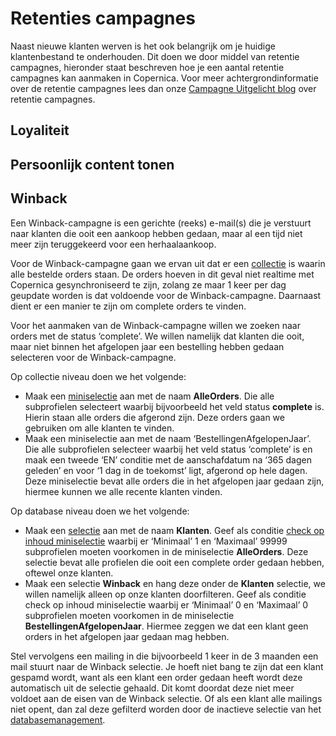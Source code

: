 # Retenties campagnes
Naast nieuwe klanten werven is het ook belangrijk om je huidige klantenbestand te onderhouden. Dit doen we door middel van retentie campagnes, hieronder staat beschreven hoe je een aantal retentie campagnes kan aanmaken in Copernica. Voor meer achtergrondinformatie over de retentie campagnes lees dan onze [Campagne Uitgelicht blog](https://www.copernica.com/nl/blog/post/campagne-uitgelicht-editie-4-retentiecampagnes) over retentie campagnes. 


## Loyaliteit


## Persoonlijk content tonen


## Winback
Een Winback-campagne is een gerichte (reeks) e-mail(s) die je verstuurt naar klanten die ooit een aankoop hebben gedaan, maar al een tijd niet meer zijn teruggekeerd voor een herhaalaankoop.  

Voor de Winback-campagne gaan we ervan uit dat er een [collectie](./database-collections) is waarin alle bestelde orders staan. De orders hoeven in dit geval niet realtime met Copernica gesynchroniseerd te zijn, zolang ze maar 1 keer per dag geupdate worden is dat voldoende voor de Winback-campagne. Daarnaast dient er een manier te zijn om complete orders te vinden. 

Voor het aanmaken van de Winback-campagne willen we zoeken naar orders met de status ‘complete’. We willen namelijk dat klanten die ooit, maar niet binnen het afgelopen jaar een bestelling hebben gedaan selecteren voor de Winback-campagne.

Op collectie niveau doen we het volgende:

- Maak een [miniselectie](./database-collections#selecties-en-miniselecties) aan met de naam **AlleOrders**. Die alle subprofielen selecteert waarbij bijvoorbeeld het veld status **complete** is. Hierin staan alle orders die afgerond zijn. Deze orders gaan we gebruiken om alle klanten te vinden.
- Maak een miniselectie aan met de naam ‘BestellingenAfgelopenJaar’. Die alle subprofielen selecteer waarbij het veld status ‘complete’ is en maak een tweede ‘EN’ conditie met de aanschafdatum na ‘365 dagen geleden’ en voor ‘1 dag in de toekomst’ ligt, afgerond op hele dagen. Deze miniselectie bevat alle orders die in het afgelopen jaar gedaan zijn, hiermee kunnen we alle recente klanten vinden.

Op database niveau doen we het volgende:
- Maak een [selectie](./https://www.copernica.com/nl/documentation/database-selections-introduction) aan met de naam **Klanten**. Geef als conditie [check op inhoud miniselectie](./https://www.copernica.com/nl/documentation/database-selections-introduction#check-op-inhoud-van-(mini)selectie) waarbij er ‘Minimaal’ 1 en ‘Maximaal’ 99999 subprofielen moeten voorkomen in de miniselectie **AlleOrders**. Deze selectie bevat alle profielen die ooit een complete order gedaan hebben, oftewel onze klanten. 
- Maak een selectie **Winback** en hang deze onder de **Klanten** selectie, we willen namelijk alleen op onze klanten doorfilteren. Geef als conditie check op inhoud miniselectie waarbij er ‘Minimaal’ 0 en ‘Maximaal’ 0 subprofielen moeten voorkomen in de miniselectie **BestellingenAfgelopenJaar**. Hiermee zeggen we dat een klant geen orders in het afgelopen jaar gedaan mag hebben.

Stel vervolgens een mailing in die bijvoorbeeld 1 keer in de 3 maanden een mail stuurt naar de Winback selectie.  Je hoeft niet bang te zijn dat een klant gespamd wordt, want als een klant een order gedaan heeft wordt deze automatisch uit de selectie gehaald. Dit komt doordat deze niet meer voldoet aan de eisen van de Winback selectie. Of als een klant alle mailings niet opent, dan zal deze gefilterd worden door de inactieve selectie van het [databasemanagement](./database-management). 

